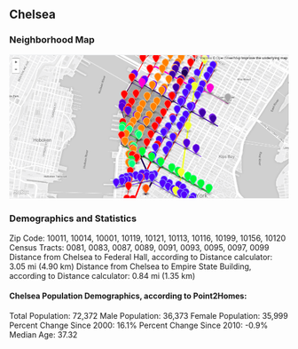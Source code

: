 ## Chelsea

### Neighborhood Map

![](https://raw.githubusercontent.com/EphraimPicker/EphraimPicker.github.io/master/Screenshot%202018-10-31%2018-54-31.png)

### Demographics and Statistics

Zip Code: 10011, 10014, 10001, 10119, 10121, 10113, 10116, 10199, 10156, 10120
Census Tracts: 0081, 0083, 0087, 0089, 0091, 0093, 0095, 0097, 0099 
Distance from Chelsea to Federal Hall, according to Distance calculator: 3.05 mi (4.90 km)
Distance from Chelsea to Empire State Building, according to Distance calculator: 0.84 mi (1.35 km)

#### Chelsea Population Demographics, according to Point2Homes:
Total Population: 72,372
Male Population: 36,373
Female Population: 35,999
Percent Change Since 2000: 16.1%
Percent Change Since 2010: -0.9%
Median Age: 37.32

